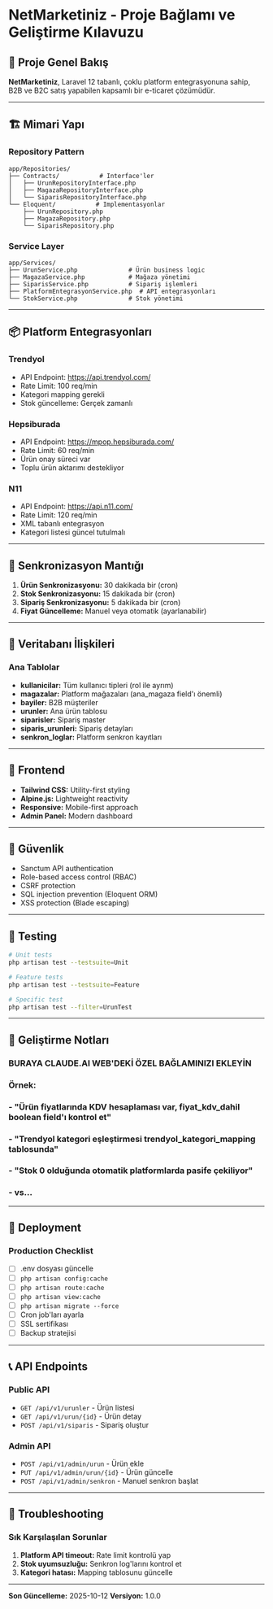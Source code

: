 # NetMarketiniz - Proje Bağlamı ve Geliştirme Kılavuzu

## 🎯 Proje Genel Bakış

**NetMarketiniz**, Laravel 12 tabanlı, çoklu platform entegrasyonuna sahip, B2B ve B2C satış yapabilen kapsamlı bir e-ticaret çözümüdür.

---

## 🏗️ Mimari Yapı

### Repository Pattern
```
app/Repositories/
├── Contracts/           # Interface'ler
│   ├── UrunRepositoryInterface.php
│   ├── MagazaRepositoryInterface.php
│   └── SiparisRepositoryInterface.php
└── Eloquent/           # Implementasyonlar
    ├── UrunRepository.php
    ├── MagazaRepository.php
    └── SiparisRepository.php
```

### Service Layer
```
app/Services/
├── UrunService.php              # Ürün business logic
├── MagazaService.php            # Mağaza yönetimi
├── SiparisService.php           # Sipariş işlemleri
├── PlatformEntegrasyonService.php  # API entegrasyonları
└── StokService.php              # Stok yönetimi
```

---

## 📦 Platform Entegrasyonları

### Trendyol
- API Endpoint: https://api.trendyol.com/
- Rate Limit: 100 req/min
- Kategori mapping gerekli
- Stok güncelleme: Gerçek zamanlı

### Hepsiburada
- API Endpoint: https://mpop.hepsiburada.com/
- Rate Limit: 60 req/min
- Ürün onay süreci var
- Toplu ürün aktarımı destekliyor

### N11
- API Endpoint: https://api.n11.com/
- Rate Limit: 120 req/min
- XML tabanlı entegrasyon
- Kategori listesi güncel tutulmalı

---

## 🔄 Senkronizasyon Mantığı

1. **Ürün Senkronizasyonu:** 30 dakikada bir (cron)
2. **Stok Senkronizasyonu:** 15 dakikada bir (cron)
3. **Sipariş Senkronizasyonu:** 5 dakikada bir (cron)
4. **Fiyat Güncelleme:** Manuel veya otomatik (ayarlanabilir)

---

## 💾 Veritabanı İlişkileri

### Ana Tablolar
- **kullanicilar:** Tüm kullanıcı tipleri (rol ile ayrım)
- **magazalar:** Platform mağazaları (ana_magaza field'ı önemli)
- **bayiler:** B2B müşteriler
- **urunler:** Ana ürün tablosu
- **siparisler:** Sipariş master
- **siparis_urunleri:** Sipariş detayları
- **senkron_loglar:** Platform senkron kayıtları

---

## 🎨 Frontend

- **Tailwind CSS:** Utility-first styling
- **Alpine.js:** Lightweight reactivity
- **Responsive:** Mobile-first approach
- **Admin Panel:** Modern dashboard

---

## 🔐 Güvenlik

- Sanctum API authentication
- Role-based access control (RBAC)
- CSRF protection
- SQL injection prevention (Eloquent ORM)
- XSS protection (Blade escaping)

---

## 🧪 Testing

```bash
# Unit tests
php artisan test --testsuite=Unit

# Feature tests
php artisan test --testsuite=Feature

# Specific test
php artisan test --filter=UrunTest
```

---

## 📝 Geliştirme Notları

### BURAYA CLAUDE.AI WEB'DEKİ ÖZEL BAĞLAMINIZI EKLEYİN
### Örnek:
### - "Ürün fiyatlarında KDV hesaplaması var, fiyat_kdv_dahil boolean field'ı kontrol et"
### - "Trendyol kategori eşleştirmesi trendyol_kategori_mapping tablosunda"
### - "Stok 0 olduğunda otomatik platformlarda pasife çekiliyor"
### - vs...

---

## 🚀 Deployment

### Production Checklist
- [ ] .env dosyası güncelle
- [ ] `php artisan config:cache`
- [ ] `php artisan route:cache`
- [ ] `php artisan view:cache`
- [ ] `php artisan migrate --force`
- [ ] Cron job'ları ayarla
- [ ] SSL sertifikası
- [ ] Backup stratejisi

---

## 📞 API Endpoints

### Public API
- `GET /api/v1/urunler` - Ürün listesi
- `GET /api/v1/urun/{id}` - Ürün detay
- `POST /api/v1/siparis` - Sipariş oluştur

### Admin API
- `POST /api/v1/admin/urun` - Ürün ekle
- `PUT /api/v1/admin/urun/{id}` - Ürün güncelle
- `POST /api/v1/admin/senkron` - Manuel senkron başlat

---

## 🔧 Troubleshooting

### Sık Karşılaşılan Sorunlar
1. **Platform API timeout:** Rate limit kontrolü yap
2. **Stok uyumsuzluğu:** Senkron log'larını kontrol et
3. **Kategori hatası:** Mapping tablosunu güncelle

---

**Son Güncelleme:** 2025-10-12
**Versiyon:** 1.0.0

